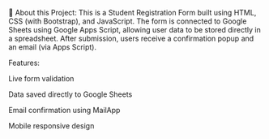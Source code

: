 📄 About this Project:
This is a Student Registration Form built using HTML, CSS (with Bootstrap), and JavaScript.
The form is connected to Google Sheets using Google Apps Script, allowing user data to be stored directly in a spreadsheet.
After submission, users receive a confirmation popup and an email (via Apps Script).

Features:

Live form validation

Data saved directly to Google Sheets

Email confirmation using MailApp

Mobile responsive design
